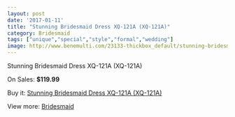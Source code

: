```yaml
---
layout: post
date: '2017-01-11'
title: "Stunning Bridesmaid Dress XQ-121A (XQ-121A)"
category: Bridesmaid
tags: ["unique","special","style","formal","wedding"]
image: http://www.benemulti.com/23133-thickbox_default/stunning-bridesmaid-dress-xq-121a-xq-121a.jpg
---
```

Stunning Bridesmaid Dress XQ-121A (XQ-121A)

On Sales: **$119.99**
<a href="https://www.benemulti.com/en/bridesmaid/8870-stunning-bridesmaid-dress-xq-121a-xq-121a.html"><amp-img layout="responsive" width="600" height="600" src="//www.benemulti.com/23133-thickbox_default/stunning-bridesmaid-dress-xq-121a-xq-121a.jpg" alt="Stunning Bridesmaid Dress XQ-121A (XQ-121A) 0" /></a>

Buy it: [Stunning Bridesmaid Dress XQ-121A (XQ-121A)](https://www.benemulti.com/en/bridesmaid/8870-stunning-bridesmaid-dress-xq-121a-xq-121a.html "Stunning Bridesmaid Dress XQ-121A (XQ-121A)")

View more: [Bridesmaid](https://www.benemulti.com/en/74-bridesmaid "Bridesmaid")
